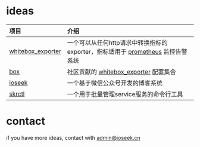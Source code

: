 # ideas

| 项目                                                               | 介绍                                                                           |
|:-----------------------------------------------------------------|:-----------------------------------------------------------------------------|
| [whitebox_exporter](https://github.com/skrbox/whitebox_exporter) | 一个可以从任何http请求中转换指标的exporter，指标适用于 [prometheus](https://prometheus.io) 监控告警系统 |
| [box](https://github.com/skrbox/box)                             | 社区贡献的 [whitebox_exporter](https://github.com/skrbox/whitebox_exporter) 配置集合  |
| [ioseek](https://github.com/skrbox/ioseek)                       | 一个基于微信公众号开发的博客系统                                                             |
| [skrctl](https://github.com/skrbox/skrctl) | 一个用于批量管理service服务的命令行工具 |

# contact

if you have more ideas, contact with [admin@ioseek.cn](mailto:admin@ioseek.cn)
